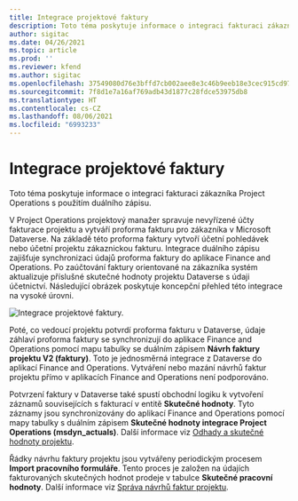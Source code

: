 ```yaml
---
title: Integrace projektové faktury
description: Toto téma poskytuje informace o integraci fakturaci zákazníka Project Operations s použitím duálního zápisu.
author: sigitac
ms.date: 04/26/2021
ms.topic: article
ms.prod: ''
ms.reviewer: kfend
ms.author: sigitac
ms.openlocfilehash: 37549080d76e3bffd7cb002aee8e3c46b9eeb18e3cec915cd971881b69747534
ms.sourcegitcommit: 7f8d1e7a16af769adb43d1877c28fdce53975db8
ms.translationtype: HT
ms.contentlocale: cs-CZ
ms.lasthandoff: 08/06/2021
ms.locfileid: "6993233"
---
```

# <a name="project-invoice-integration"></a>Integrace projektové faktury

Toto téma poskytuje informace o integraci fakturaci zákazníka Project Operations s použitím duálního zápisu.

V Project Operations projektový manažer spravuje nevyřízené účty fakturace projektu a vytváří proforma fakturu pro zákazníka v Microsoft Dataverse. Na základě této proforma faktury vytvoří účetní pohledávek nebo účetní projektu zákaznickou fakturu. Integrace duálního zápisu zajišťuje synchronizaci údajů proforma faktury do aplikace Finance and Operations. Po zaúčtování faktury orientované na zákazníka systém aktualizuje příslušné skutečné hodnoty projektu Dataverse s údaji účetnictví. Následující obrázek poskytuje koncepční přehled této integrace na vysoké úrovni.

   ![Integrace projektové faktury.](./media/DW5Invoicing.png)

Poté, co vedoucí projektu potvrdí proforma fakturu v Dataverse, údaje záhlaví proforma faktury se synchronizují do aplikace Finance and Operations pomocí mapu tabulky se duálním zápisem **Návrh faktury projektu V2 (faktury)**. Toto je jednosměrná integrace z Dataverse do aplikací Finance and Operations. Vytváření nebo mazání návrhů faktur projektu přímo v aplikacích Finance and Operations není podporováno.

Potvrzení faktury v Dataverse také spustí obchodní logiku k vytvoření záznamů souvisejících s fakturací v entitě **Skutečné hodnoty**. Tyto záznamy jsou synchronizovány do aplikací Finance and Operations pomocí mapy tabulky s duálním zápisem **Skutečné hodnoty integrace Project Operations (msdyn\_actuals)**. Další informace viz [Odhady a skutečné hodnoty projektu](resource-dual-write-estimates-actuals.md). 

Řádky návrhu faktury projektu jsou vytvářeny periodickým procesem **Import pracovního formuláře**. Tento proces je založen na údajích fakturovaných skutečných hodnot prodeje v tabulce **Skutečné pracovní hodnoty**. Další informace viz [Správa návrhů faktur projektu](../invoicing/format-update-project-invoice-proposals.md#create-project-invoice-proposals). 
